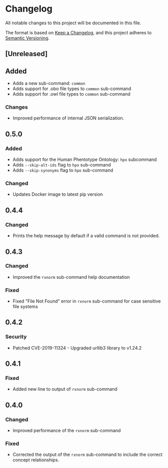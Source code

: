 # Changelog

All notable changes to this project will be documented in this file.

The format is based on [Keep a Changelog](https://keepachangelog.com/en/1.0.0/),
and this project adheres to [Semantic Versioning](https://semver.org/spec/v2.0.0.html).

## [Unreleased]

## Added

- Adds a new sub-command: `common`
- Adds support for .obo file types to `common` sub-command
- Adds support for .owl file types to `common` sub-command

### Changes

- Improved performance of internal JSON serialization.

## 0.5.0

### Added

- Adds support for the Human Phentotype Ontology: `hpo` subcommand
- Adds `--skip-alt-ids` flag to `hpo` sub-command
- Adds `--skip-synonyms` flag to `hpo` sub-command

### Changed

- Updates Docker image to latest pip version

## 0.4.4

### Changed

- Prints the help message by default if a valid command is not provided.

## 0.4.3

### Changed

- Improved the `rxnorm` sub-command help documentation

### Fixed

- Fixed "File Not Found" error in `rxnorm` sub-command for case sensitive file systems

## 0.4.2

### Security

- Patched CVE-2019-11324 - Upgraded urllib3 library to v1.24.2

## 0.4.1

### Fixed

- Added new line to output of `rxnorm` sub-command

## 0.4.0

### Changed

- Improved performance of the `rxnorm` sub-command

### Fixed

- Corrected the output of the `rxnorm` sub-command to include the correct concept relationships.
